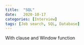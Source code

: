 ```yaml
---
title:  "SQL"
date:   2020-10-17
categories: [Interview]
tags: [Job search, SQL, Database]
---
```


With clause and Window function

